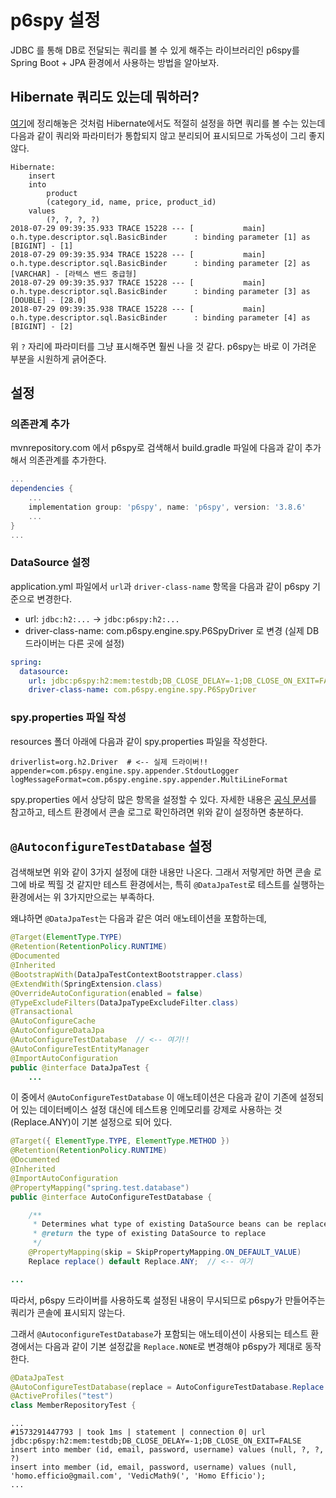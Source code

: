 # p6spy 설정

JDBC 를 통해 DB로 전달되는 쿼리를 볼 수 있게 해주는 라이브러리인 p6spy를 Spring Boot + JPA 환경에서 사용하는 방법을 알아보자.

## Hibernate 쿼리도 있는데 뭐하러?

[여기](https://github.com/HomoEfficio/dev-tips/blob/master/JPA%20로깅%20설정.md)에 정리해놓은 것처럼 Hibernate에서도 적절히 설정을 하면 쿼리를 볼 수는 있는데 다음과 같이 쿼리와 파라미터가 통합되지 않고 분리되어 표시되므로 가독성이 그리 좋지 않다.

```
Hibernate: 
    insert 
    into
        product
        (category_id, name, price, product_id) 
    values
        (?, ?, ?, ?)
2018-07-29 09:39:35.933 TRACE 15228 --- [           main] o.h.type.descriptor.sql.BasicBinder      : binding parameter [1] as [BIGINT] - [1]
2018-07-29 09:39:35.934 TRACE 15228 --- [           main] o.h.type.descriptor.sql.BasicBinder      : binding parameter [2] as [VARCHAR] - [라텍스 밴드 중급형]
2018-07-29 09:39:35.937 TRACE 15228 --- [           main] o.h.type.descriptor.sql.BasicBinder      : binding parameter [3] as [DOUBLE] - [28.0]
2018-07-29 09:39:35.938 TRACE 15228 --- [           main] o.h.type.descriptor.sql.BasicBinder      : binding parameter [4] as [BIGINT] - [2]
```

위 `?` 자리에 파라미터를 그냥 표시해주면 훨씬 나을 것 같다. p6spy는 바로 이 가려운 부분을 시원하게 긁어준다.

## 설정

### 의존관계 추가

mvnrepository.com 에서 p6spy로 검색해서 build.gradle 파일에 다음과 같이 추가해서 의존관계를 추가한다.

```groovy
...
dependencies {
    ...
    implementation group: 'p6spy', name: 'p6spy', version: '3.8.6'
    ...
}
...
```

### DataSource 설정

application.yml 파일에서 `url`과 `driver-class-name` 항목을 다음과 같이 p6spy 기준으로 변경한다.

- url: `jdbc:h2:...` -> `jdbc:p6spy:h2:...`
- driver-class-name: com.p6spy.engine.spy.P6SpyDriver 로 변경 (실제 DB 드라이버는 다른 곳에 설정)

```yml
spring:
  datasource:
    url: jdbc:p6spy:h2:mem:testdb;DB_CLOSE_DELAY=-1;DB_CLOSE_ON_EXIT=FALSE
    driver-class-name: com.p6spy.engine.spy.P6SpyDriver
```

### spy.properties 파일 작성

resources 폴더 아래에 다음과 같이 spy.properties 파일을 작성한다.

```properties
driverlist=org.h2.Driver  # <-- 실제 드라이버!!
appender=com.p6spy.engine.spy.appender.StdoutLogger
logMessageFormat=com.p6spy.engine.spy.appender.MultiLineFormat
```

spy.properties 에서 상당히 많은 항목을 설정할 수 있다. 자세한 내용은 [공식 문서](https://p6spy.readthedocs.io/en/latest/configandusage.html#common-property-file-settings)를 참고하고, 테스트 환경에서 콘솔 로그로 확인하려면 위와 같이 설정하면 충분하다.

## `@AutoconfigureTestDatabase` 설정

검색해보면 위와 같이 3가지 설정에 대한 내용만 나온다. 그래서 저렇게만 하면 콘솔 로그에 바로 찍힐 것 같지만 테스트 환경에서는, 특히 `@DataJpaTest`로 테스트를 실행하는 환경에서는 위 3가지만으로는 부족하다.

왜냐하면 `@DataJpaTest`는 다음과 같은 여러 애노테이션을 포함하는데,

```java
@Target(ElementType.TYPE)
@Retention(RetentionPolicy.RUNTIME)
@Documented
@Inherited
@BootstrapWith(DataJpaTestContextBootstrapper.class)
@ExtendWith(SpringExtension.class)
@OverrideAutoConfiguration(enabled = false)
@TypeExcludeFilters(DataJpaTypeExcludeFilter.class)
@Transactional
@AutoConfigureCache
@AutoConfigureDataJpa
@AutoConfigureTestDatabase  // <-- 여기!!
@AutoConfigureTestEntityManager
@ImportAutoConfiguration
public @interface DataJpaTest {
    ...
```

이 중에서 `@AutoConfigureTestDatabase` 이 애노테이션은 다음과 같이 기존에 설정되어 있는 데이터베이스 설정 대신에 테스트용 인메모리를 강제로 사용하는 것(Replace.ANY)이 기본 설정으로 되어 있다.

```java
@Target({ ElementType.TYPE, ElementType.METHOD })
@Retention(RetentionPolicy.RUNTIME)
@Documented
@Inherited
@ImportAutoConfiguration
@PropertyMapping("spring.test.database")
public @interface AutoConfigureTestDatabase {

    /**
     * Determines what type of existing DataSource beans can be replaced.
     * @return the type of existing DataSource to replace
     */
    @PropertyMapping(skip = SkipPropertyMapping.ON_DEFAULT_VALUE)
    Replace replace() default Replace.ANY;  // <-- 여기

...
```

따라서, p6spy 드라이버를 사용하도록 설정된 내용이 무시되므로 p6spy가 만들어주는 쿼리가 콘솔에 표시되지 않는다.

그래서 `@AutoconfigureTestDatabase`가 포함되는 애노테이션이 사용되는 테스트 환경에서는 다음과 같이 기본 설정값을 `Replace.NONE`로 변경해야 p6spy가 제대로 동작한다.

```java
@DataJpaTest
@AutoConfigureTestDatabase(replace = AutoConfigureTestDatabase.Replace.NONE) // <- 여기!!
@ActiveProfiles("test")
class MemberRepositoryTest {
```

```
...
#1573291447793 | took 1ms | statement | connection 0| url jdbc:p6spy:h2:mem:testdb;DB_CLOSE_DELAY=-1;DB_CLOSE_ON_EXIT=FALSE
insert into member (id, email, password, username) values (null, ?, ?, ?)
insert into member (id, email, password, username) values (null, 'homo.efficio@gmail.com', 'VedicMath9(', 'Homo Efficio');
...
```
